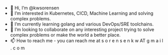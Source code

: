 - 👋 Hi, I’m @kwsorensen
- 👀 I’m interested in Kubernetes, CICD, Machine Learning and solving complex problems.
- 🌱 I’m currently learning golang and various DevOps/SRE toolchains.
- 💞️ I’m looking to collaborate on any interesting project trying to solve complex problems or make the world a better place.
- 📫 How to reach me - you can reach me at s o r e n s e n k w AT g m a i l . c o m

<!---
kwsorensen/kwsorensen is a ✨ special ✨ repository because its `README.md` (this file) appears on your GitHub profile.
You can click the Preview link to take a look at your changes.
--->

